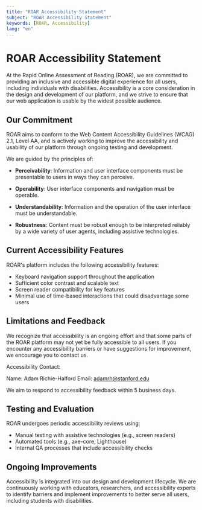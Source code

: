 ```yaml
---
title: "ROAR Accessibility Statement"
subject: "ROAR Accessibility Statement"
keywords: [ROAR, Accessibility]
lang: "en"
...
```


# ROAR Accessibility Statement

At the Rapid Online Assessment of Reading (ROAR), we are committed to providing an inclusive and accessible digital experience for all users, including individuals with disabilities. Accessibility is a core consideration in the design and development of our platform, and we strive to ensure that our web application is usable by the widest possible audience.

## Our Commitment

ROAR aims to conform to the Web Content Accessibility Guidelines (WCAG) 2.1, Level AA, and is actively working to improve the accessibility and usability of our platform through ongoing testing and development.

We are guided by the principles of:

- **Perceivability**: Information and user interface components must be presentable to users in ways they can perceive.

- **Operability**: User interface components and navigation must be operable.

- **Understandability**: Information and the operation of the user interface must be understandable.

- **Robustness**: Content must be robust enough to be interpreted reliably by a wide variety of user agents, including assistive technologies.

## Current Accessibility Features

ROAR's platform includes the following accessibility features:

- Keyboard navigation support throughout the application
- Sufficient color contrast and scalable text
- Screen reader compatibility for key features
- Minimal use of time-based interactions that could disadvantage some users

## Limitations and Feedback

We recognize that accessibility is an ongoing effort and that some parts of the ROAR platform may not yet be fully accessible to all users. If you encounter any accessibility barriers or have suggestions for improvement, we encourage you to contact us.

Accessibility Contact:

Name: Adam Richie-Halford
Email: [adamrh@stanford.edu](mailto:adamrh@stanford.edu)

We aim to respond to accessibility feedback within 5 business days.

## Testing and Evaluation

ROAR undergoes periodic accessibility reviews using:

- Manual testing with assistive technologies (e.g., screen readers)
- Automated tools (e.g., axe-core, Lighthouse)
- Internal QA processes that include accessibility checks

## Ongoing Improvements

Accessibility is integrated into our design and development lifecycle. We are continuously working with educators, researchers, and accessibility experts to identify barriers and implement improvements to better serve all users, including students with disabilities.
